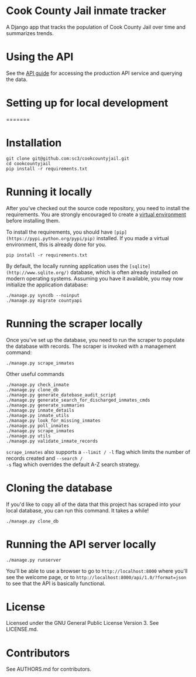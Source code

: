# Cook County Jail inmate tracker

A Django app that tracks the population of Cook County Jail over time
and summarizes trends.

# Using the API

See the [API guide](https://github.com/sc3/cookcountyjail/wiki/API-guide)
for accessing the production API service and querying the data.

# Setting up for local development
=======
# Installation

```
git clone git@github.com:sc3/cookcountyjail.git
cd cookcountyjail
pip install -r requirements.txt
```

# Running it locally

After you've checked out the source code repository, you need to install the requirements. You are strongly encouraged
to create a [virtual environment](https://pypi.python.org/pypi/virtualenv) before installing them.

To install the requirements, you should have `[pip](https://pypi.python.org/pypi/pip)` installed. If you made a virtual environment, this is already done for you.

    pip install -r requirements.txt

By default, the locally running application uses the `[sqlite](http://www.sqlite.org/)` database, which is often already installed on modern operating systems. Assuming you have it available, you may now initialize the application database:

    ./manage.py syncdb --noinput
    ./manage.py migrate countyapi

# Running the scraper locally

Once you've set up the database, you need to run the scraper to populate the database with records.
The scraper is invoked with a management command:

```
./manage.py scrape_inmates
```

Other useful commands
```
./manage.py check_inmate
./manage.py clone_db
./manage.py generate_datebase_audit_script
./manage.py generate_search_for_discharged_inmates_cmds
./manage.py generate_summaries
./manage.py inmate_details
./manage.py inmate_utils
./manage.py look_for_missing_inmates
./manage.py poll_inmates
./manage.py scrape_inmates
./manage.py utils
./manage.py validate_inmate_records
```

<code>scrape_inmates</code> also supports a <code>--limit / -l</code>
flag which limits the number of records created and <code>--search /
-s</code> flag which overrides the default A-Z search strategy.

# Cloning the database

If you'd like to copy all of the data that this project has scraped into your local database, you can run this command. It takes a while!

    ./manage.py clone_db

# Running the API server locally

    ./manage.py runserver

You'll be able to use a browser to go to `http://localhost:8000` where you'll see the welcome page, or to `http://localhost:8000/api/1.0/?format=json` to see that the API is basically functional.


# License

Licensed under the GNU General Public License Version 3.
See LICENSE.md.

# Contributors

See AUTHORS.md for contributors.
